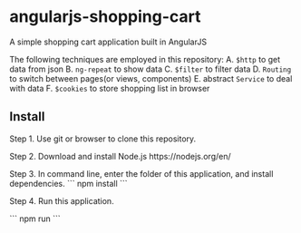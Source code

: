 # angularjs-shopping-cart
A simple shopping cart application built in AngularJS


The following techniques are employed in this repository:
A. `$http` to get data from json
B. `ng-repeat` to show data
C. `$filter` to filter data
D. `Routing` to switch between pages(or views, components)
E. abstract `Service` to deal with data
F. `$cookies` to store shopping list in browser


<h2>Install</h2>
<p>Step 1. Use git or browser to clone this repository.</p>
<p>Step 2. Download and install Node.js https://nodejs.org/en/</p>
<p>Step 3. In command line, enter the folder of this application, and install dependencies.
```
npm install
```
<p>Step 4. Run this application.</p>
```
npm run
```
